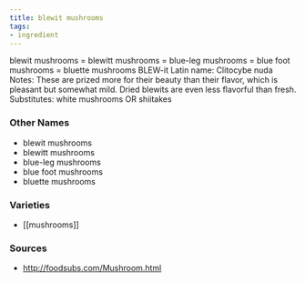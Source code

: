 ```yaml
---
title: blewit mushrooms
tags:
- ingredient
---
```

blewit mushrooms = blewitt mushrooms = blue-leg mushrooms = blue foot mushrooms = bluette mushrooms BLEW-it Latin name: Clitocybe nuda Notes: These are prized more for their beauty than their flavor, which is pleasant but somewhat mild. Dried blewits are even less flavorful than fresh. Substitutes: white mushrooms OR shiitakes

### Other Names

* blewit mushrooms
* blewitt mushrooms
* blue-leg mushrooms
* blue foot mushrooms
* bluette mushrooms

### Varieties

* [[mushrooms]]

### Sources
* http://foodsubs.com/Mushroom.html
